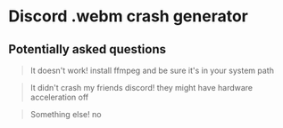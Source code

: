 # Discord .webm crash generator

## Potentially asked questions
> It doesn't work!
install ffmpeg and be sure it's in your system path

> It didn't crash my friends discord!
they might have hardware acceleration off 

> Something else!
no
